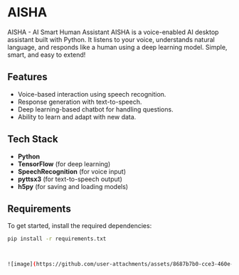 # AISHA
AISHA - AI Smart Human Assistant AISHA is a voice-enabled AI desktop assistant built with Python. It listens to your voice, understands natural language, and responds like a human using a deep learning model. Simple, smart, and easy to extend!


## Features

- Voice-based interaction using speech recognition.
- Response generation with text-to-speech.
- Deep learning-based chatbot for handling questions.
- Ability to learn and adapt with new data.

## Tech Stack

- **Python**
- **TensorFlow** (for deep learning)
- **SpeechRecognition** (for voice input)
- **pyttsx3** (for text-to-speech output)
- **h5py** (for saving and loading models)

## Requirements

To get started, install the required dependencies:

```bash
pip install -r requirements.txt



![image](https://github.com/user-attachments/assets/8687b7b0-cce3-460e-88ce-6ab8ace0de6c)
